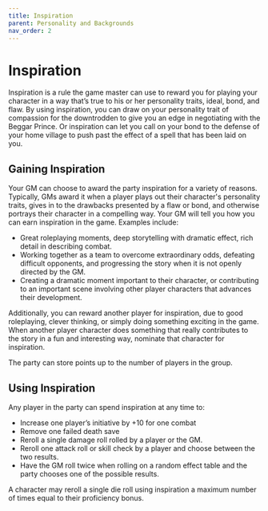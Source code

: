 ```yaml
---
title: Inspiration
parent: Personality and Backgrounds
nav_order: 2
---
```


# Inspiration
Inspiration is a rule the game master can use to reward you for playing your character in a way that’s true to his or her personality traits, ideal, bond, and flaw. By using inspiration, you can draw on your personality trait of compassion for the downtrodden to give you an edge in negotiating with the Beggar Prince. Or inspiration can let you call on your bond to the defense of your home village to push past the effect of a spell that has been laid on you.

## Gaining Inspiration
Your GM can choose to award the party inspiration for a variety of reasons. Typically, GMs award it when a player plays out their character's personality traits, gives in to the drawbacks presented by a flaw or bond, and otherwise portrays their character in a compelling way. Your GM will tell you how you can earn inspiration in the game. Examples include:
* Great roleplaying moments, deep storytelling with dramatic effect, rich detail in describing combat.
* Working together as a team to overcome extraordinary odds, defeating difficult opponents, and progressing the story when it is not openly directed by the GM.
* Creating a dramatic moment important to their character, or contributing to an important scene involving other player characters that advances their development.

Additionally, you can reward another player for inspiration, due to good roleplaying, clever thinking, or simply doing something exciting in the game. When another player character does something that really contributes to the story in a fun and interesting way, nominate that character for inspiration.

The party can store points up to the number of players in the group.

## Using Inspiration
Any player in the party can spend inspiration at any time to:
* Increase one player’s initiative by +10 for one combat
* Remove one failed death save
* Reroll a single damage roll rolled by a player or the GM.
* Reroll one attack roll or skill check by a player and choose between the two results.
* Have the GM roll twice when rolling on a random effect table and the party chooses one of the possible results.

A character may reroll a single die roll using inspiration a maximum number of times equal to their proficiency bonus.
